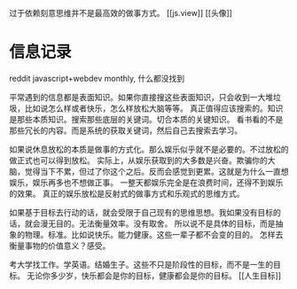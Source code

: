 过于依赖刻意思维并不是最高效的做事方式。
[[js.view]]
[[头像]]
# 信息记录
reddit javascript+webdev monthly, 什么都没找到

平常遇到的信息都是表面知识。如果你直接搜这些表面知识，只会收到一大堆垃圾，比如说怎么样或者快乐，怎么样放松大脑等等。
真正值得应该搜索的。知识是那些本质知识。搜索那些底层的关键词。切合本质的关键知识。
看书看的不是那些冗长的内容。而是系统的获取关键词，然后自己去搜索去学习。

如果说休息放松的本质是做事的方式化。那么娱乐似乎就不是必要的。不过放松的做正式也可以得到放松。
实际上，从娱乐获取到的大多数是兴奋。欺骗你的大脑，觉得当下不累，但过了你这个之后。反而会感觉到更累。这就是为什么一直想娱乐，娱乐再多也不想做正事。
一整天都娱乐完全是在浪费时间，还得不到娱乐的效果。
真正的娱乐放松是反射式的做事方式和乐观式的思维方式。

如果基于目标去行动的话，就会受限于自己现有的思维思想。我如果没有目标的话，就会漫无目的。无法衡量效率。没有取舍。
所以说不是具体的目标，而是抽象的物理。标准。比如说快乐。能力健康。这些一辈子都不会变的目的。
怎样去衡量事物的价值意义？感受。

考大学找工作。学英语。结婚生子。这些不只是阶段性的目标，而不是一生的目标。
无论你多少岁，快乐都会是你的目标，健康都会是你的目标。
[[人生目标]]
